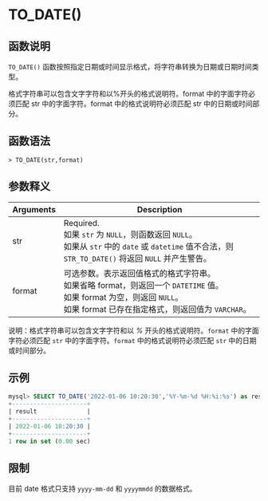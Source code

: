 # **TO_DATE()**

## **函数说明**

``TO_DATE()`` 函数按照指定日期或时间显示格式，将字符串转换为日期或日期时间类型。

格式字符串可以包含文字字符和以%开头的格式说明符。format 中的字面字符必须匹配 str 中的字面字符。format 中的格式说明符必须匹配 str 中的日期或时间部分。

## **函数语法**

```
> TO_DATE(str,format)
```

## **参数释义**

|  Arguments   | Description  |
|  ----  | ----  |
| str | Required.  <br>如果 ``str`` 为 ``NULL``，则函数返回 ``NULL``。 <br>如果从 ``str`` 中的 ``date`` 或 ``datetime`` 值不合法，则 ``STR_TO_DATE()`` 将返回 ``NULL`` 并产生警告。|
| format  | 可选参数。表示返回值格式的格式字符串。<br> 如果省略 format，则返回一个 ``DATETIME`` 值。 <br>如果 format 为空，则返回 ``NULL``。<br>如果 format 已存在指定格式，则返回值为 ``VARCHAR``。|

说明：格式字符串可以包含文字字符和以 *%* 开头的格式说明符。``format`` 中的字面字符必须匹配 ``str`` 中的字面字符。``format`` 中的格式说明符必须匹配 ``str`` 中的日期或时间部分。

## **示例**

```sql
mysql> SELECT TO_DATE('2022-01-06 10:20:30','%Y-%m-%d %H:%i:%s') as result;
+---------------------+
| result              |
+---------------------+
| 2022-01-06 10:20:30 |
+---------------------+
1 row in set (0.00 sec)                
```

## **限制**

目前 date 格式只支持 `yyyy-mm-dd` 和 `yyyymmdd` 的数据格式。  

